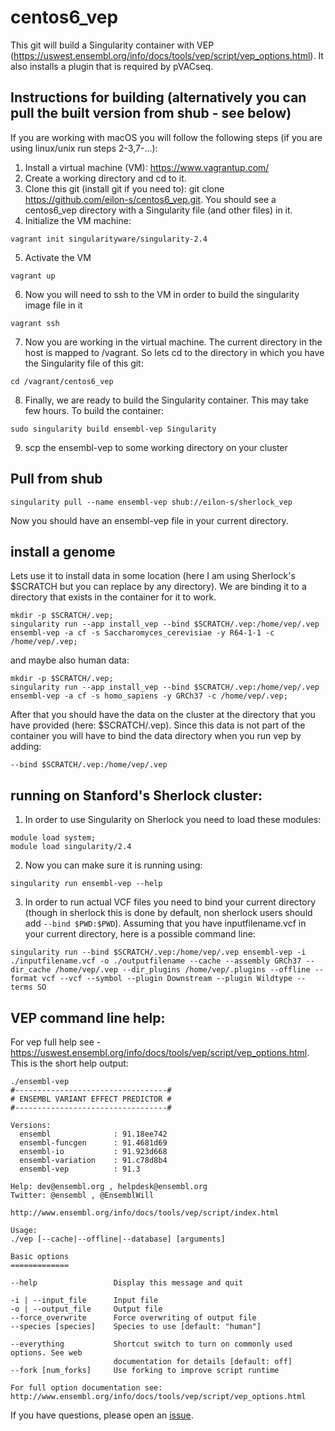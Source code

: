 # centos6_vep



This git will build a Singularity container with VEP (https://uswest.ensembl.org/info/docs/tools/vep/script/vep_options.html).
It also installs a plugin that is required by pVACseq.


## Instructions for building (alternatively you can pull the built version from shub - see below)

If you are working with macOS you will follow the following steps (if you are using linux/unix run steps 2-3,7-...):

1. Install a virtual machine (VM): https://www.vagrantup.com/
2. Create a working directory and cd to it. 
3. Clone this git (install git if you need to): git clone https://github.com/eilon-s/centos6_vep.git. You should see a centos6_vep directory with a Singularity file (and other files) in it. 
4. Initialize the VM machine:  
```
vagrant init singularityware/singularity-2.4
```
5. Activate the VM
```
vagrant up
```
6. Now you will need to ssh to the VM in order to build the singularity image file in it
```
vagrant ssh
```
7. Now you are working in the virtual machine. The current directory in the host is mapped to /vagrant. So lets cd to the directory in which you have the Singularity file of this git:
```
cd /vagrant/centos6_vep
```
8. Finally, we are ready to build the Singularity container. This may take few hours. To build the container:
```
sudo singularity build ensembl-vep Singularity
```
9. scp the ensembl-vep to some working directory on your cluster


## Pull from shub
```
singularity pull --name ensembl-vep shub://eilon-s/sherlock_vep
```
Now you should have an ensembl-vep file in your current directory. 


## install a genome

Lets use it to install data in some location (here I am using Sherlock's $SCRATCH but you can replace by any directory). We are binding it to a directory that exists in the container for it to work.
```
mkdir -p $SCRATCH/.vep;
singularity run --app install_vep --bind $SCRATCH/.vep:/home/vep/.vep ensembl-vep -a cf -s Saccharomyces_cerevisiae -y R64-1-1 -c /home/vep/.vep;
```
and maybe also human data:
```
mkdir -p $SCRATCH/.vep;
singularity run --app install_vep --bind $SCRATCH/.vep:/home/vep/.vep ensembl-vep -a cf -s homo_sapiens -y GRCh37 -c /home/vep/.vep;
```
After that you should have the data on the cluster at the directory that you have provided (here: $SCRATCH/.vep).
Since this data is not part of the container you will have to bind the data directory when you run vep by adding:
```
--bind $SCRATCH/.vep:/home/vep/.vep
```


## running on Stanford's Sherlock cluster:

1. In order to use Singularity on Sherlock you need to load these modules:
```
module load system;
module load singularity/2.4
```
2. Now you can make sure it is running using:
```
singularity run ensembl-vep --help
```
3. In order to run actual VCF files you need to bind your current directory (though in sherlock this is done by default, non sherlock users should add ```--bind $PWD:$PWD```). Assuming that you have inputfilename.vcf in your current directory, here is a possible command line:
```
singularity run --bind $SCRATCH/.vep:/home/vep/.vep ensembl-vep -i ./inputfilename.vcf -o ./outputfilename --cache --assembly GRCh37 --dir_cache /home/vep/.vep --dir_plugins /home/vep/.plugins --offline --format vcf --vcf --symbol --plugin Downstream --plugin Wildtype --terms SO
```

## VEP command line help:

For vep full help see - https://uswest.ensembl.org/info/docs/tools/vep/script/vep_options.html.
This is the short help output:

```
./ensembl-vep 
#----------------------------------#
# ENSEMBL VARIANT EFFECT PREDICTOR #
#----------------------------------#

Versions:
  ensembl              : 91.18ee742
  ensembl-funcgen      : 91.4681d69
  ensembl-io           : 91.923d668
  ensembl-variation    : 91.c78d8b4
  ensembl-vep          : 91.3

Help: dev@ensembl.org , helpdesk@ensembl.org
Twitter: @ensembl , @EnsemblWill

http://www.ensembl.org/info/docs/tools/vep/script/index.html

Usage:
./vep [--cache|--offline|--database] [arguments]

Basic options
=============

--help                 Display this message and quit

-i | --input_file      Input file
-o | --output_file     Output file
--force_overwrite      Force overwriting of output file
--species [species]    Species to use [default: "human"]
                       
--everything           Shortcut switch to turn on commonly used options. See web
                       documentation for details [default: off]                       
--fork [num_forks]     Use forking to improve script runtime

For full option documentation see:
http://www.ensembl.org/info/docs/tools/vep/script/vep_options.html

```

If you have questions, please open an [issue](https://github.com/eilon-s/sherlock_vep/issues).

